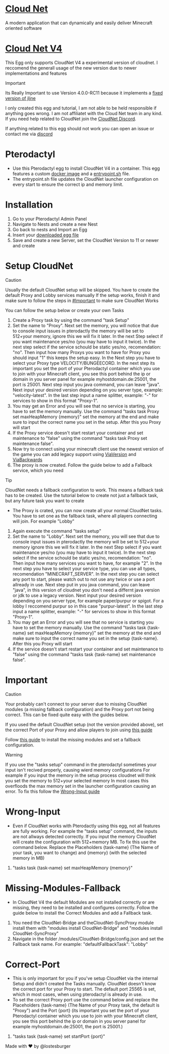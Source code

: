 # [Cloud Net](https://github.com/CloudNetService/CloudNet)
A modern application that can dynamically and easily deliver Minecraft oriented software

# [Cloud Net V4](https://github.com/CloudNetService/CloudNet/releases)

This Egg only supports CloudNet V4 a experimental version of cloudnet.
I reccomend the generall usage of the new version due to newer implementations and features

> [!IMPORTANT] 
> Its Really Important to use Version 4.0.0-RC11 because it implements a [fixed version of jline](https://github.com/CloudNetService/CloudNet/pull/1441)
> 
> I only created this egg and tutorial, I am not able to be held responsible if anything goes wrong. I am not affiliatet with the Cloud Net team in any kind. If you need help related to CloudNet join the [CloudNet Discord](https://discord.gg/Qr6eRtNUT6). 
>
> If anything related to this egg should not work you can open an issue or contact me via [discord](https://discord.com/channels/@me/871699097915109416)

# Pterodactyl
* Use this Pterodactyl egg to install CloudNet V4 in a container. This egg features a custom [docker image](https://github.com/Lostes-Burger/docker/blob/main/pterodactyl/images/cloudnet/dockerfile) and a [entrypoint.sh](https://github.com/Lostes-Burger/docker/blob/main/pterodactyl/images/cloudnet/entrypoint.sh) file.
* The entrypoint.sh file updates the CloudNet launcher configuration on every start to ensure the correct ip and memory limit.

# Installation
1. Go to your Pterodactyl Admin Panel
2. Navigate to Nests and create a new Nest
3. Go back to nests and Import an Egg
4. Insert your [downloaded egg file](https://github.com/Lostes-Burger/docker/blob/main/pterodactyl/eggs/cloudnet/egg-CloudNetV4.json)
5. Save and create a new Server, set the CloudNet Version to 11 or newer and create

# Setup CloudNet
> [!CAUTION]
> Usually the default CloudNet setup will be skipped. You have to create the default Proxy and Lobby services manually
> If the setup works, finish it and make sure to follow the steps in [#Important](https://github.com/Lostes-Burger/Docker/tree/main/pterodactyl/eggs/cloudnet#important) to make sure CloudNet Works
> 
> You can follow the setup below or create your own Tasks

1. Create a Proxy task by using the command "task Setup"
2. Set the name to "Proxy". Next set the memory, you will notice that due to console input issues in pterodactly the memory will be set to 512+your memory, ignore this we will fix it later. In the next Step select if you want maintenance yes/no (you may have to input it twice). In the next step select if the service schould be static yes/no, recomendation: "no". Then input how many Proxys you want to have for Proxy you should input "1" this keeps the setup easy. In the Next step you have to select your Proxy type VELOCITY/BUNGEECORD. In the next step its important you set the port of your Pterodactyl container which you use to join with your Minecraft client, you see this port behind the ip or domain in you server panel for example myhostdomain.de:25001, the port is 25001. Next step input you java command, you can leave "java". Next input your desired version depending on you server type, example: "velocity-latest". In the last step input a name splitter, example: "-" for services to show in this format "Proxy-1".
3. You may get an Error and you will see that no service is starting, you have to set the memory manually. Use the command "tasks task Proxy set maxHeapMemory {memory}" set the memory at the end and make sure to input the correct name you set in the setup. After this you Proxy will start
4. If the Proxy service doesn't start restart your container and set maintenance to "false" using the command "tasks task Proxy set maintenance  false".
5. Now try to connect using your minecraft client use the newest version of the game you can add legacy support using [ViaVersion](https://www.spigotmc.org/resources/viaversion.19254/) and [ViaBackwards](https://www.spigotmc.org/resources/viabackwards.27448/)
6. The proxy is now created. Follow the guide below to add a Fallback service, which you need

> [!TIP]
> CloudNet needs a fallback configuration to work. This means a fallback task has to be created. Use the tutorial below to create not just a fallback task, but any future task you want to create

*  The Proxy is crated, you can now create all your normal CloudNet tasks. You have to set one as the fallback task, where all players connecting will join. For example "Lobby"
1. Again execute the command "tasks setup"
2.  Set the name to "Lobby". Next set the memory, you will see that due to console input issues in pterodactly the memory will be set to 512+your memory ignore this we will fix it later. In the next Step select if you want maintenance yes/no (you may have to input it twice). In the next step select if the service schould be static yes/no, recomendation: "no". Then input how many services you want to have, for example "2". In the next step you have to select your service type, you can use all types, recomendation "MINECRAFT_SERVER". In the next step you can select any port to start, please watch out to not use any twice or use a port allready in use. Next step put in you java command, you can leave "java", in this version of cloudnet you don't need a differnt java version or jdk to use a legacy version. Next input your desired version depending on you server type, for example paper/purpur or spigot. For a lobby I reccomend purpur so in this case "purpur-latest". In the last step input a name splitter, example: "-" for services to show in this format "Proxy-1".
3. You may get an Error and you will see that no service is starting you have to set the memory manually. Use the command "tasks task {task-name} set maxHeapMemory {memory}" set the memory at the end and make sure to input the correct name you set in the setup {task-name}. After this you Proxy will start
4. If the service doesn't start restart your container and set maintenance to "false" using the command "tasks task {task-name} set maintenance  false".

# Important

> [!CAUTION]
> Your probably can't connect to your server due to missing CloudNet modules (a missing fallback configuration) and the Proxy port not being correct. This can be fixed quite easy with the guides below.
>
> If you used the default CloudNet setup (not the version provided above), set the correct Port of your Proxy and allow players to join using [this guide](https://github.com/Lostes-Burger/Docker/tree/main/pterodactyl/eggs/cloudnet#correct-port)
> 
> Follow [this guide](https://github.com/Lostes-Burger/Docker/tree/main/pterodactyl/eggs/cloudnet#missing-modules-fallback) to install the missing modules and set a fallback configuration.


> [!WARNING]
> If you use the "tasks setup" command in the pterodactyl sometimes your input isn't recived properly, causing wierd memory configurations
> For example if you input the memory in the setup process cloudnet will think you set the memory to 512+your selected memory
> In most cases this overfloods the max memory set in the launcher configuration causing an error. To fix this follow the [Wrong-Input guide](https://github.com/Lostes-Burger/Docker/tree/main/pterodactyl/eggs/cloudnet#wrong-input)
  
# Wrong-Input
* Even if CloudNet works with Pterodactly using this egg, not all features are fully working. For example the "tasks setup" command, the inputs are not allways detected correctly. If you input the memory CloudNet will create the configuration with 512+memory MB. To fix this use the command below. Replace the Placeholders {task-name} (The Name of your task, you want to change) and {memory} (with the selected memory in MB)
1. "tasks task {task-name} set maxHeapMemory {memory}"

# Missing-Modules-Fallback
* In CloudNet V4 the default Modules are not installed correctly or are missing, they need to be installed and configures correctly. Follow the guide below to install the Correct Modules and add a Fallback task.
1. You need the CloudNet-Bridge and theCloudNet-SyncProxy module install them with "modules install CloudNet-Bridge" and "modules install CloudNet-SyncProxy"
2. Navigate in the folder /modules/CloudNet-Bridge/config.json and set the Fallback task name. For example: "defaultFallbackTask": "Lobby"

# Correct-Port
* This is only important for you if you've setup CloudNet via the internal Setup and didn't created the Tasks manually. CloudNet doesn't know the correct port for your Proxy to start. The default port 25565 is set, which in most cases, when using pterodactyl is already in use.
* To set the correct Proxy port use the command below and replace the Placeholders {task-name} (The Name of your Proxy task, the default is "Proxy") and the Port {port} (its important you set the port of your Pterodactyl container which you use to join with your Minecraft client, you see this port behind the ip or domain in you server panel for example myhostdomain.de:25001, the port is 25001.)
1. "tasks task {task-name} set startPort {port}"



Made with ❤️ by @lostesburger

